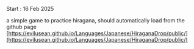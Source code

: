 Start : 16 Feb 2025</br>

a simple game to practice hiragana, should automatically load from the github page
[https://evilusean.github.io/Languages/Japanese/HiraganaDrop/public/](https://evilusean.github.io/Languages/Japanese/HiraganaDrop/public/)